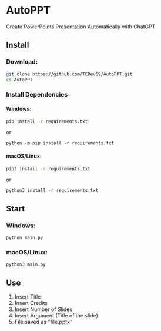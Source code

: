 # AutoPPT
Create PowerPoints Presentation Automatically with ChatGPT

## Install
### Download:
```sh
git clone https://github.com/TCDev69/AutoPPT.git
cd AutoPPT
```
### Install Dependencies
#### Windows:
```sh
pip install -r requirements.txt
```
or
```
python -m pip install -r requirements.txt
```
#### macOS/Linux:
```sh
pip3 install -r requirements.txt
```
or
```
python3 install -r requirements.txt
```

## Start
### Windows:
```
python main.py
```
### macOS/Linux:
```
python3 main.py
```

## Use
1. Insert Title
2. Insert Credits
3. Insert Number of Slides
4. Insert Argument (Title of the slide)
5. File saved as "file.pptx"
